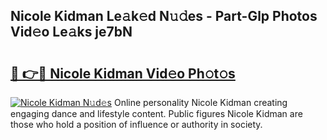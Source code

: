 ## Nicole Kidman Le𝚊k𝚎d N𝚞𝚍es - Part-Glp Photos Vid𝚎o Le𝚊ks je7bN

# <h2><a href="http://fbcry4.evod.top/?m=Nicole+Kidman">🔗 👉🔴 Nicole Kidman Vid𝚎o Ph𝚘t𝚘s</a></h2>

[![Nicole Kidman N𝚞d𝚎s](https://i.imgur.com/8V9OHl7.gif)](http://fbcry4.evod.top/?m=Nicole+Kidman)
Online personality Nicole Kidman creating engaging dance and lifestyle content. Public figures Nicole Kidman are those who hold a position of influence or authority in society. 

